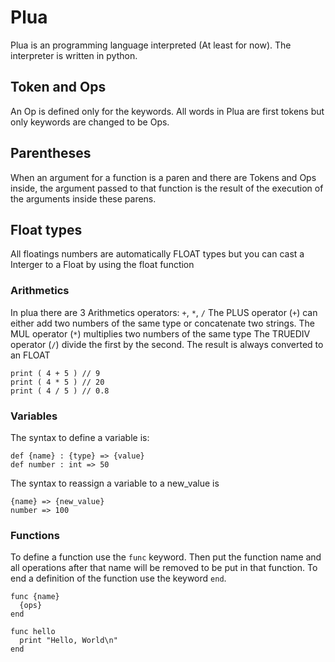 # Plua

Plua is an programming language interpreted (At least for now). The interpreter is written in python.

## Token and Ops

An Op is defined only for the keywords.
All words in Plua are first tokens but only keywords are changed to be Ops.

## Parentheses

When an argument for a function is a paren and there are Tokens and Ops inside, the argument passed to that function is the result of the execution of the arguments inside these parens.

## Float types

All floatings numbers are automatically FLOAT types but you can cast a Interger to a Float by using the float function

### Arithmetics

In plua there are 3 Arithmetics operators: `+`, `*`, `/`
The PLUS operator (`+`) can either add two numbers of the same type or concatenate two strings.
The MUL operator (`*`) multiplies two numbers of the same type
The TRUEDIV operator (`/`) divide the first by the second. The result is always converted to an FLOAT

```
print ( 4 + 5 ) // 9
print ( 4 * 5 ) // 20
print ( 4 / 5 ) // 0.8
```


### Variables

The syntax to define a variable is:
```
def {name} : {type} => {value}
def number : int => 50
```

The syntax to reassign a variable to a new_value is 
```
{name} => {new_value}
number => 100
```

### Functions

To define a function use the `func` keyword. Then put the function name and all operations after that name will be removed to be put in that function.
To end a definition of the function use the keyword `end`.

```
func {name}
  {ops}
end

func hello
  print "Hello, World\n"
end
```
